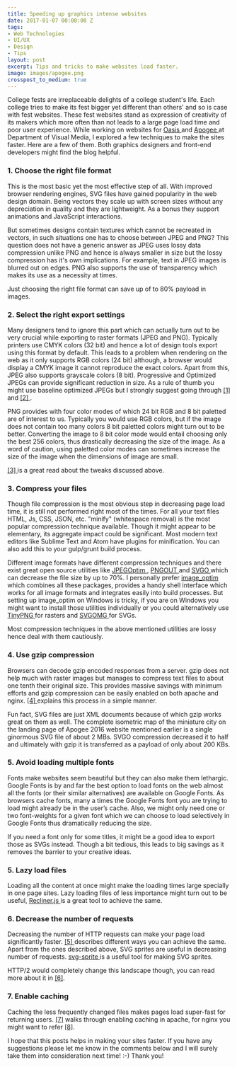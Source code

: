 ```yaml
---
title: Speeding up graphics intense websites
date: 2017-01-07 00:00:00 Z
tags:
- Web Technologies
- UI/UX
- Design
- Tips
layout: post
excerpt: Tips and tricks to make websites load faster.
image: images/apogee.png
crosspost_to_medium: true
---
```


College fests are irreplaceable delights of a college student's life. Each college tries to make its fest bigger yet different than others' and so is case with fest websites. These fest websites stand as expression of creativity of its makers which more often than not leads to a large page load time and poor user experience. While working on websites for <a target='_blank' href="http://bits-oasis.org/2015main/"> Oasis </a> and <a target='_blank' href="http://bits-apogee.org/2016/"> Apogee </a> at Department of Visual Media, I explored a few techniques to make the sites faster. Here are a few of them. Both graphics designers and front-end developers might find the blog helpful.

### 1. Choose the right file format
This is the most basic yet the most effective step of all. With improved browser rendering engines, SVG files have gained popularity in the web design domain. Being vectors they scale up with screen sizes without any depreciation in quality and they are lightweight. As a bonus they support animations and JavaScript interactions.

But sometimes designs contain textures which cannot be recreated in vectors, in such situations one has to choose between JPEG and PNG? This question does not have a generic answer as JPEG uses lossy data compression unlike PNG and hence is always smaller in size but the lossy compression has it's own implications. For example, text in JPEG images is blurred out on edges. PNG also supports the use of transparency which makes its use as a necessity at times.

Just choosing the right file format can save up of to 80% payload in images.

### 2. Select the right export settings

Many designers tend to ignore this part which can actually turn out to be very crucial while exporting to raster formats (JPEG and PNG). Typically printers use CMYK colors (32 bit) and hence a lot of design tools export using this format by default. This leads to a problem when rendering on the web as it only supports RGB colors (24 bit) although, a browser would display a CMYK image it cannot reproduce the exact colors. Apart from this, JPEG also supports grayscale colors (8 bit). Progressive and Optimized JPEGs can provide significant reduction in size. As a rule of thumb you might use baseline optimized JPEGs but I strongly suggest going through <a target='_blank' href="https://www.google.co.in/url?sa=t&rct=j&q=&esrc=s&source=web&cd=1&cad=rja&uact=8&ved=0ahUKEwiDpYncjLDRAhXFOo8KHVvLBs8QFggZMAA&url=https%3A%2F%2Fforums.adobe.com%2Fthread%2F1962929&usg=AFQjCNGcfh77OnWkOA99LnDRVfTQ7G0GWQ&sig2=5wkjdUoFPIhqeqCC66PFQg"> [1] </a> and <a target='_blank' href="http://superuser.com/questions/379404/what-is-the-difference-between-progressive-and-optimized-jpegs-in-photostop"> [2] </a>.

PNG provides with four color modes of which 24 bit RGB and 8 bit paletted are of interest to us. Typically you would use RGB colors, but if the image does not contain too many colors 8 bit paletted colors might turn out to be better. Converting the image to 8 bit color mode would entail choosing only the best 256 colors, thus drastically decreasing the size of the image. As a word of caution, using paletted color modes can sometimes increase the size of the image when the dimensions of image are small.

<a target='_blank' href="http://help.adobe.com/en_US/creativesuite/cs/using/WSC7A1F924-DD38-49b4-B84B-EFF50416C860.html"> [3] </a> is a great read about the tweaks discussed above.

### 3. Compress your files

Though file compression is the most obvious step in decreasing page load time, it is still not performed right most of the times. For all your text files HTML, Js, CSS, JSON, etc. "minify" (whitespace removal) is the most popular compression technique available. Though it might appear to be elementary, its aggregate impact could be significant. Most modern text editors like Sublime Text and Atom have plugins for minification. You can also add this to your gulp/grunt build process.  

Different image formats have different compression techniques and there exist great open source utilities like <a target='_blank' href="http://www.kokkonen.net/tjko/projects.html"> JPEGOptim </a> , <a target='_blank' href="http://www.advsys.net/ken/util/pngout.htm"> PNGOUT </a> and <a target='_blank' href="https://github.com/svg/svgol"> SVGO </a> which can decrease the file size by up to 70%. I personally prefer <a target='_blank' href="https://github.com/toy/image_optim"> image_optim </a> which combines all these packages, provides a handy shell interface which works for all image formats and integrates easily into build processes. But setting up image_optim on Windows is tricky, if you are on Windows you might want to install those utilities individually or you could alternatively use <a target='_blank' href="https://tinypng.com/"> TinyPNG </a> for rasters and <a target='_blank' href="https://jakearchibald.github.io/svgomg/"> SVGOMG </a> for SVGs.

Most compression techniques in the above mentioned utilities are lossy hence deal with them cautiously.

### 4. Use gzip compression

Browsers can decode gzip encoded responses from a server. gzip does not help much with raster images but manages to compress text files to about one tenth their original size. This provides massive savings with minimum efforts and gzip compression can be easily enabled on both apache and nginx. <a target='_blank' href="https://varvy.com/pagespeed/enable-compression.html"> [4] </a> explains this process in a simple manner.

Fun fact, SVG files are just XML documents because of which gzip works great on them as well. The complete isometric map of the miniature city on the landing page of Apogee 2016 website mentioned earlier is a single ginormous SVG file of about 2 MBs. SVGO compression decreased it to half and ultimately with gzip it is transferred as a payload of only about 200 KBs.

### 5. Avoid loading multiple fonts

Fonts make websites seem beautiful but they can also make them lethargic. Google Fonts is by and far the best option to load fonts on the web almost all the fonts (or their similar alternatives) are available on Google Fonts. As browsers cache fonts, many a times the Google Fonts font you are trying to load might already be in the user’s cache. Also, we might only need one or two font-weights for a given font which we can choose to load selectively in Google Fonts thus dramatically reducing the size.

If you need a font only for some titles, it might be a good idea to export those as SVGs instead. Though a bit tedious, this leads to big savings as it removes the barrier to your creative ideas.

### 5. Lazy load files

Loading all the content at once might make the loading times large specially in one page sites. Lazy loading files of less importance might turn out to be useful, <a target='_blank' href="http://sourcey.com/recliner/"> Recliner.js </a> is a great tool to achieve the same.

### 6. Decrease the number of requests

Decreasing the number of HTTP requests can make your page load significantly faster. <a target='_blank' href="https://www.giftofspeed.com/fewer-http-requests/"> [5] </a> describes different ways you can achieve the same. Apart from the ones described above, SVG sprites are useful in decreasing number of requests. <a target='_blank' href="https://github.com/jkphl/svg-sprite"> svg-sprite </a> is a useful tool for making SVG sprites.

HTTP/2 would completely change this landscape though, you can read more about it in <a target='_blank' href="https://blog.newrelic.com/2016/02/09/http2-best-practices-web-performance/"> [6]</a>.

### 7. Enable caching
Caching the less frequently changed files makes pages load super-fast for returning users. <a target='_blank' href="https://betterexplained.com/articles/how-to-optimize-your-site-with-http-caching/"> [7]</a> walks through enabling caching in apache, for nginx you might want to refer <a target='_blank' href="https://www.nginx.com/blog/nginx-caching-guide/"> [8]</a>.

I hope that this posts helps in making your sites faster. If you have any suggestions please let me know in the comments below and I will surely take them into consideration next time! :-) Thank you!
